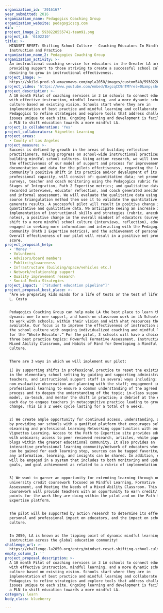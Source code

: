 ```yaml
---
organization_id: '2016167'
year_submitted: 2016
organization_name: Pedagogics Coaching Group
organization_website: pedagogicscg.com
ein: ''
project_image_2: 5938228555741-team91.png
project_id: '6102210'
title: >-
  MINDSET RESET: Shifting School Culture - Coaching Educators In Mindful
  Instruction and Practice
organization_name_2: Pedagogics Coaching Group
organization_activity: >-
  An instructional coaching service for educators in the Greater LA area
  providing support to those striving to create a successful school culture and
  desiring to grow in instructional effectiveness.
project_image: >-
  https://skild-prod.s3.amazonaws.com/myla2050/images/custom540/5938228555741-team91.png
project_video: 'https://www.youtube.com/embed/0xgcqCC9nTM?rel=0&amp;showinfo=0'
project_description: >-
  A 10 month Pilot of coaching services in 3 LA schools to connect educators
  with effective instruction, mindful learning, and a more dynamic school
  culture based on existing vision. Schools start where they are in
  implementation of best practice and mindful learning and collaborate with
  Pedagogics to refine strategies and explore tools that address challenges and
  issues unique to each site. Ongoing learning and development is facilitated by
  a PLN to shift education towards a more mindful LA.
project_is_collaboration: 'Yes'
project_collaborators: Vignettes Learning
project_areas:
  - County of Los Angeles
project_measure: >-
  Success is defined by growth in the areas of building reflective
  practitioners, making progress on school-wide instructional practices, and
  building mindful school cultures. Using action research, we will investigate
  the effectiveness of our model of support and process for improvement. The
  documentation and data for the pilots effectiveness, regarding the learning
  community’s positive shift in its practice and/or development of its
  professional capacity, will consist of: quantitative data; net promoter score
  surveys, teacher and coach monitoring using the Pedagogics rubric for the
  Stages of Integration, Path 2 Expertise metrics; and qualitative data;
  recorded interviews, educator reflection, and coach generated anecdotal notes
  and informal assessment. We will evaluate the qualitative data using the data
  source triangulation method then use it to validate the quantitative data to
  generate results. A successful pilot will result in positive change in both
  quantitative and qualitative data. We anticipate seeing an increase in
  implementation of instructional skills and strategies (rubric, anecdotal
  notes), a positive change in the overall mindset of educators (surveys), a
  shift to a more mindful school culture (interviews, reflection), educators
  engaged in seeking more information and interacting with the Pedagogics
  community (Path 2 Expertise metrics), and the achievement of personal goals.
  Overall effectiveness of our pilot will result in a positive net promoter
  score.
project_proposal_help:
  - 'Money '
  - Volunteers
  - Advisors/board members
  - Publicity/awareness
  - Infrastructure (building/space/vehicles etc.)
  - Network/relationship support
  - Quality improvement research
  - Social Media Strategies
project_impact: '["Student education pipeline"]'
project_proposal_best_place: >-
  “Are we preparing kids minds for a life of tests or the test of life?” Arthur
  L. Costa 


  Pedagogics Coaching Group can help make LA the best place to learn through
  dynamic one to one support, and hands-on classroom work in LA Schools. We want
  to work with schools; within their vision and with what resources they have
  available. Our focus is to improve the effectiveness of instruction and grow
  the school culture with ongoing individualized coaching and mindful learning
  for the “Whole Educator.” For the pilot, 3 schools will have a choice between
  three best practice topics: Powerful Formative Assessment, Instruction in a
  Mixed Ability Classroom, and Habits of Mind for Developing a Mindful School
  Culture.


  There are 3 ways in which we will implement our pilot:
   
  1) By supporting shifts in professional practice to reset the existing mindset
  in the elementary school setting by guiding and supporting administrators,
  teachers, and instructional support staff in several ways including:
  non-evaluative observation and planning with the staff; engagement in
  professional learning to ensure a common understanding of the agreed upon
  process and to deepen the understanding of the topic; in-class support to
  model, co-teach, and mentor the shift in practice; a debrief at the end of
  each day to engage teachers in metacognitive practice leading to growth and
  change. This is a 2 week cycle lasting for a total of 6 weeks.


  2) We create ample opportunity for continued access, understanding, and growth
  by providing our schools with a gamified platform that encourages self-driven
  eLearning and professional Learning Networking opportunities with our partner
  Vignettes Learning. Access to the Path to Expertise site provides educators
  with webinars; access to peer reviewed research, articles, white papers; and
  blogs within the greater educational community. It also provides an
  interactive professional learning community/network of educators where points
  can be gained for each learning step, sources can be tagged favorite/like, and
  any information, learning, and insights can be shared. In addition, educators
  will be engaged in a system that includes to both monitoring and updating of
  goals, and goal achievement as related to a rubric of implementation.


  3) We want to garner an opportunity for extending learning through online
  university credit coursework focused on Mindful Learning, Formative
  Assessment, and Meeting the Needs of a Mixed Ability Classroom. This
  coursework will provide teachers with an opportunity to earn credit/ salary
  points for the work they are doing within the pilot and on the Path to
  Expertise platform.


  The pilot will be supported by action research to determine its effectiveness,
  personal and professional impact on educators, and the impact on school
  culture.


  In 2050, LA is known as the tipping point of dynamic mindful learning and
  instruction across the global education community!
challenge_url: >-
  https://challenge.la2050.org/entry/mindset-reset-shifting-school-culture-coaching-educators-in-mindful-instruction-and-practice
empty_column_1: ''
project_proposal_description: >-
  A 10 month Pilot of coaching services in 3 LA schools to connect educators
  with effective instruction, mindful learning, and a more dynamic school
  culture based on existing vision. Schools start where they are in
  implementation of best practice and mindful learning and collaborate with
  Pedagogics to refine strategies and explore tools that address challenges and
  issues unique to each site. Ongoing learning and development is facilitated by
  a PLN to shift education towards a more mindful LA.
category: learn
body_class: blueberry

---
```

